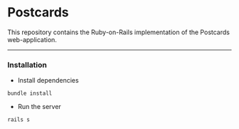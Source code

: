 # Postcards

This repository contains the Ruby-on-Rails implementation of the Postcards web-application.

---

### Installation

- Install dependencies

`bundle install`

- Run the server

`rails s`
